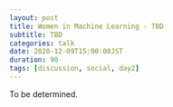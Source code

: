 ```yaml
---
layout: post
title: Women in Machine Learning - TBD
subtitle: TBD
categories: talk
date: 2020-12-09T15:00:00JST
duration: 90
tags: [discussion, social, day2]
---
```


To be determined.